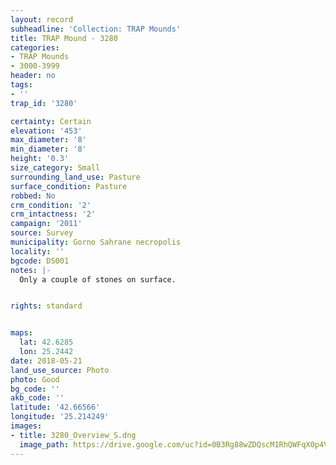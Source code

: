 ```yaml
---
layout: record
subheadline: 'Collection: TRAP Mounds'
title: TRAP Mound - 3280
categories:
- TRAP Mounds
- 3000-3999
header: no
tags:
- ''
trap_id: '3280'

certainty: Certain
elevation: '453'
max_diameter: '8'
min_diameter: '8'
height: '0.3'
size_category: Small
surrounding_land_use: Pasture
surface_condition: Pasture
robbed: No
crm_condition: '2'
crm_intactness: '2'
campaign: '2011'
source: Survey
municipality: Gorno Sahrane necropolis
locality: ''
bgcode: DS001
notes: |-
  Only a couple of stones on surface.


rights: standard


maps:
  lat: 42.6285
  lon: 25.2442
date: 2018-05-21
land_use_source: Photo
photo: Good
bg_code: ''
akb_code: ''
latitude: '42.66566'
longitude: '25.214249'
images:
- title: 3280_Overview_S.dng
  image_path: https://drive.google.com/uc?id=0B3Rg88wZDQscM1RhQWFqX0p4VG8
---
```

